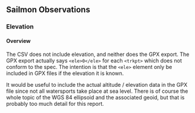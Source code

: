 ## Sailmon Observations

### Elevation

#### Overview

The CSV does not include elevation, and neither does the GPX export. The GPX export actually says `<ele>0</ele>` for each `<trkpt>` which does not conform to the spec. The intention is that the `<ele>` element only be included in GPX files if the elevation it is known.

It would be useful to include the actual altitude / elevation data in the GPX file since not all watersports take place at sea level. There is of course the whole topic of the WGS 84 ellipsoid and the associated geoid, but that is probably too much detail for this report.
